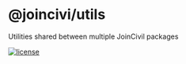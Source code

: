 # @joincivi/utils

Utilities shared between multiple JoinCivil packages

[![license](https://img.shields.io/badge/license-Apache%20v2.0-green.svg)](./LICENSE)
